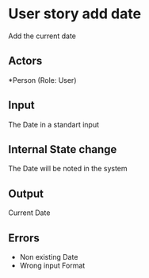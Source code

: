 # User story add date

Add the current date

## Actors

*Person (Role: User)

## Input

The Date in a standart input

## Internal State change

The Date will be noted in the system

## Output

Current Date

## Errors

* Non existing Date
* Wrong input Format
